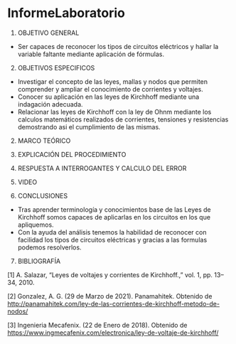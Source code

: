 # InformeLaboratorio


1. OBJETIVO GENERAL 
 
 * Ser capaces de reconocer los tipos de circuitos eléctricos y hallar la variable faltante mediante aplicación de fórmulas.

2. OBJETIVOS ESPECIFICOS

 * Investigar el concepto de las leyes, mallas y nodos que permiten comprender y ampliar el conocimiento de corrientes y voltajes.
 * Conocer su aplicación en las leyes de Kirchhoff mediante una indagación adecuada. 
 * Relacionar las leyes de Kirchhoff con la ley de Ohnm mediante los calculos matemáticos realizados de corrientes, tensiones y resistencias demostrando asi el cumplimiento de 
 las mismas.  
 
2. MARCO TEÓRICO 
 
3. EXPLICACIÓN DEL PROCEDIMIENTO

4. RESPUESTA A INTERROGANTES Y CALCULO DEL ERROR

5. VIDEO

6. CONCLUSIONES


 * Tras aprender terminología y conocimientos base de las Leyes de Kirchhoff somos capaces de aplicarlas en los circuitos en los que apliquemos.
 * Con la ayuda del análisis tenemos la habilidad de reconocer con facilidad los tipos de circuitos eléctricas y gracias a las formulas podemos resolverlos.


7. BIBLIOGRAFÍA

[1] A. Salazar, “Leyes de voltajes y corrientes de Kirchhoff.,” vol. 1, pp. 13–34, 2010.

[2] Gonzalez, A. G. (29 de Marzo de 2021). Panamahitek. Obtenido de http://panamahitek.com/ley-de-las-corrientes-de-kirchhoff-metodo-de-nodos/

[3] Ingenieria Mecafenix. (22 de Enero de 2018). Obtenido de https://www.ingmecafenix.com/electronica/ley-de-voltaje-de-kirchhoff/





 
 



